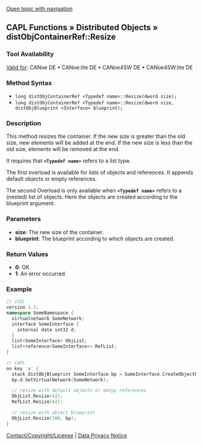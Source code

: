 [Open topic with navigation](../../../../../CANoeDEFamily.htm#Topics/CAPLFunctions/DistributedObjects/Methods/CAPLfunctiondistObjContainerRefResize.md)

## CAPL Functions » Distributed Objects » distObjContainerRef::Resize

### Tool Availability
[Valid for](../../../Shared/FeatureAvailability.md): CANoe DE • CANoe:lite DE • CANoe4SW DE • CANoe4SW:lite DE

### Method Syntax
- `long distObjContainerRef <Typedef name>::Resize(dword size);`
- `long distObjContainerRef <Typedef name>::Resize(dword size, distObjBlueprint <Interface> blueprint);`

### Description
This method resizes the container. If the new size is greater than the old size, new elements will be added at the end. If the new size is less than the old size, elements will be removed at the end.

It requires that **`<Typedef name>`** refers to a list type.

The first overload is available for lists of objects and references. It appends default objects or empty references.

The second Overload is only available when **`<Typedef name>`** refers to a (nested) list of objects. Here the objects are created according to the blueprint argument.

### Parameters
- **size**: The new size of the container.
- **blueprint**: The blueprint according to which objects are created.

### Return Values
- **0**: OK
- **1**: An error occurred

### Example

```cpp
// vCDL
version 1.3;
namespace SomeNamespace {
  virtualnetwork SomeNetwork;
  interface SomeInterface {
    internal data int32 d;
  }
  list<SomeInterface> ObjList;
  list<reference<SomeInterface>> RefList;
}

// CAPL
on key 'a' {
  stack distObjBlueprint SomeInterface bp = SomeInterface.CreateObjectBlueprint();
  bp.d.SetVirtualNetwork(SomeNetwork);

  // resize with default objects or emtpy references
  ObjList.Resize(42);
  RefList.Resize(42);

  // resize with object blueprint
  ObjList.Resize(100, bp);
}
```

[Contact/Copyright/License](../../../Shared/ContactCopyrightLicense.md) | [Data Privacy Notice](https://www.vector.com/int/en/company/get-info/privacy-policy/)
